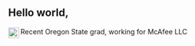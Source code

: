 ## Hello world,

<a href="https://linkedin.com/in/isaacjensen7">
  <img align="left" alt="Isaac Jensen - LinkedIn" width="22px" src="https://cdn.jsdelivr.net/npm/simple-icons@v3/icons/linkedin.svg"/>
</a>

<p>Recent Oregon State grad, working for McAfee LLC</p>
<br />
<br />
